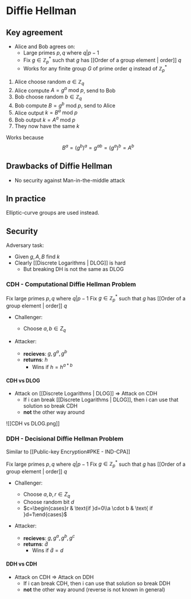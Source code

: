 # Diffie Hellman
## Key agreement
- Alice and Bob agrees on:
	- Large primes $p,q$ where $q|p-1$
	- Fix $g \in \mathbb{Z}_{p}^{*}$ such that $g$ has [[Order of a group element | order]] $q$
	- Works for any finite group $G$ of prime order $q$ instead of $\mathbb{Z}_{p}^{*}$


1. Alice choose random $a \in \mathbb{Z}_q$
2. Alice compute $A=g^{a}\text{ mod }p$, send to Bob
3. Bob choose random $b \in \mathbb{Z}_q$
4. Bob compute $B=g^{b}\text{ mod }p$, send to Alice
5. Alice output $k=B^{a} \text{ mod }p$
6. Bob output $k=A^{a} \text{ mod }p$ 
7. They now have the same $k$


Works because
$$B^{a}=(g^{b})^{a}=g^{ab}=(g^{a})^{b}=A^{b}$$

## Drawbacks of Diffie Hellman
- No security against Man-in-the-middle attack


## In practice
Elliptic-curve groups are used instead.


## Security

Adversary task:
- Given $g,A,B$ find $k$
- Clearly [[Discrete Logarithms | DLOG]] is hard
	- But breaking DH is not the same as DLOG

### CDH - Computational Diffie Hellman Problem
Fix large primes $p,q$ where $q|p-1$
Fix $g \in \mathbb{Z}_{p}^{*}$ such that $g$ has [[Order of a group element | order]] $q$


- Challenger:
	- Choose $a,b \in Z_{q}$

- Attacker:
	- **recieves**: $g, g^{a},g^{b}$
	- **returns**: $h$
		- Wins if $h=h^{a*b}$

#### CDH vs DLOG
- Attack on [[Discrete Logarithms | DLOG]] => Attack on CDH
	- If i can break [[Discrete Logarithms | DLOG]], then i can use that solution so break CDH
	- **not** the other way around

![[CDH vs DLOG.png]]


### DDH - Decisional Diffie Hellman Problem
Similar to [[Public-key Encryption#PKE - IND-CPA]]

Fix large primes $p,q$ where $q|p-1$
Fix $g \in \mathbb{Z}_{p}^{*}$ such that $g$ has [[Order of a group element | order]] $q$


- Challenger:
	- Choose $a,b,r \in Z_{q}$
	- Choose random bit $d$
	- $c=\begin{cases}r & \text{if }d=0\\a \cdot b & \text{ if }d=1\end{cases}$

- Attacker:
	- **recieves**: $g, g^{a},g^{b},g^{c}$
	- **returns**: $\hat{d}$
		- Wins if $\hat{d}=d$

#### DDH vs CDH
- Attack on CDH => Attack on DDH
	- If i can break CDH, then i can use that solution so break DDH
	- **not** the other way around (reverse is not known in general)
